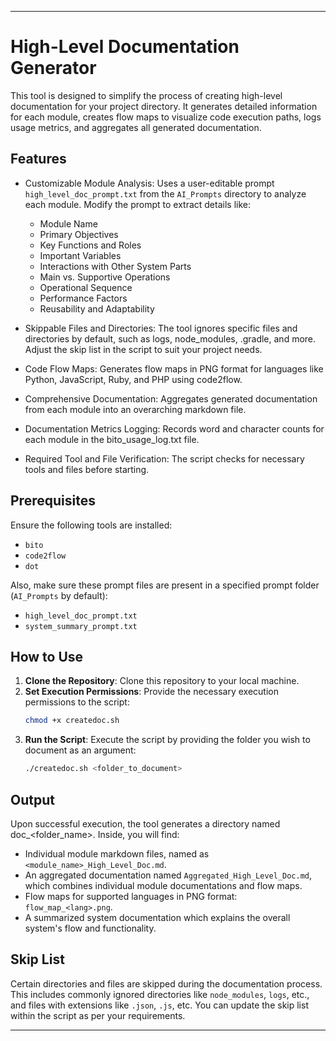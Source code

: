 
---

# High-Level Documentation Generator

This tool is designed to simplify the process of creating high-level documentation for your project directory. It generates detailed information for each module, creates flow maps to visualize code execution paths, logs usage metrics, and aggregates all generated documentation.

## Features

- Customizable Module Analysis: Uses a user-editable prompt `high_level_doc_prompt.txt` from the `AI_Prompts` directory to analyze each module. Modify the prompt to extract details like:
   - Module Name
   - Primary Objectives
   - Key Functions and Roles
   - Important Variables
   - Interactions with Other System Parts
   - Main vs. Supportive Operations
   - Operational Sequence
   - Performance Factors
   - Reusability and Adaptability
- Skippable Files and Directories: The tool ignores specific files and directories by default, such as logs, node_modules, .gradle, and more. Adjust the skip list in the script to suit your project needs.

- Code Flow Maps: Generates flow maps in PNG format for languages like Python, JavaScript, Ruby, and PHP using code2flow.

- Comprehensive Documentation: Aggregates generated documentation from each module into an overarching markdown file.

- Documentation Metrics Logging: Records word and character counts for each module in the bito_usage_log.txt file.

- Required Tool and File Verification: The script checks for necessary tools and files before starting.

## Prerequisites

Ensure the following tools are installed:

- `bito`
- `code2flow`
- `dot`

Also, make sure these prompt files are present in a specified prompt folder (`AI_Prompts` by default):

- `high_level_doc_prompt.txt`
- `system_summary_prompt.txt`

## How to Use

1. **Clone the Repository**: Clone this repository to your local machine.
2. **Set Execution Permissions**: Provide the necessary execution permissions to the script:
   ```bash
   chmod +x createdoc.sh
   ```
3. **Run the Script**: Execute the script by providing the folder you wish to document as an argument:
   ```bash
   ./createdoc.sh <folder_to_document>
   ```

## Output

Upon successful execution, the tool generates a directory named doc_<folder_name>. Inside, you will find:

- Individual module markdown files, named as `<module_name>_High_Level_Doc.md`.
- An aggregated documentation named `Aggregated_High_Level_Doc.md`, which combines individual module documentations and flow maps.
- Flow maps for supported languages in PNG format: `flow_map_<lang>.png`.
- A summarized system documentation which explains the overall system's flow and functionality.

## Skip List

Certain directories and files are skipped during the documentation process. This includes commonly ignored directories like `node_modules`, `logs`, etc., and files with extensions like `.json`, `.js`, etc. You can update the skip list within the script as per your requirements.

---
